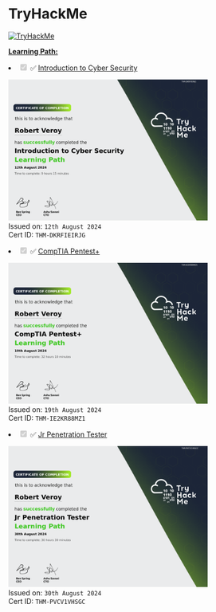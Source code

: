 # TryHackMe

<a href="https://tryhackme.com/p/rave007"><img src="https://tryhackme-badges.s3.amazonaws.com/rave007.png" alt="TryHackMe"></a>

<b><u>Learning Path:</u></b>
<li class="task-list-item"><input type="checkbox" id="" disabled="" class="task-list-item-checkbox" checked=""> ✅ <a href="https://github.com/rave007/TryHackMe/blob/main/Certificates/THM-DKRFIEIRJG.png">Introduction to Cyber Security</a></li>

<p dir="auto"><a target="_blank" rel="noopener noreferrer nofollow" href="https://github.com/rave007/TryHackMe/blob/main/Certificates/THM-DKRFIEIRJG.png"><img width="400" src="https://github.com/rave007/TryHackMe/blob/main/Certificates/THM-DKRFIEIRJG.png" style="max-width: 100%;"></a> <br>
Issued on: <code>12th August 2024</code> <br>
Cert ID: <code>THM-DKRFIEIRJG</code></p>

<li class="task-list-item"><input type="checkbox" id="" disabled="" class="task-list-item-checkbox" checked=""> ✅ <a href="https://github.com/rave007/TryHackMe/blob/main/Certificates/THM-IE2KR88MZ1.png">CompTIA Pentest+</a></li>

<p dir="auto"><a target="_blank" rel="noopener noreferrer nofollow" href="https://github.com/rave007/TryHackMe/blob/main/Certificates/THM-IE2KR88MZ1.png"><img width="400" src="https://github.com/rave007/TryHackMe/blob/main/Certificates/THM-IE2KR88MZ1.png" style="max-width: 100%;"></a> <br>
Issued on: <code>19th August 2024</code> <br>
Cert ID: <code>THM-IE2KR88MZ1</code></p>

<li class="task-list-item"><input type="checkbox" id="" disabled="" class="task-list-item-checkbox" checked=""> ✅ <a href="https://github.com/rave007/TryHackMe/blob/main/Certificates/THM-IE2KR88MZ1.png">Jr Penetration Tester</a></li>

<p dir="auto"><a target="_blank" rel="noopener noreferrer nofollow" href="https://github.com/rave007/TryHackMe/blob/main/Certificates/THM-IE2KR88MZ1.png"><img width="400" src="https://github.com/rave007/TryHackMe/blob/main/Certificates/THM-PVCV1VHSGC.png" style="max-width: 100%;"></a> <br>
Issued on: <code>30th August 2024</code> <br>
Cert ID: <code>THM-PVCV1VHSGC</code></p>

